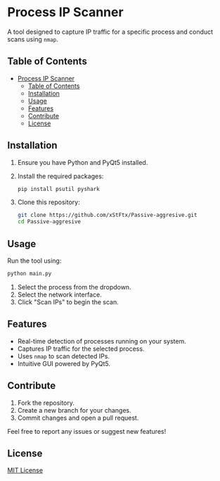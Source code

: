 # Process IP Scanner

A tool designed to capture IP traffic for a specific process and conduct scans using `nmap`.

## Table of Contents

- [Process IP Scanner](#process-ip-scanner)
  - [Table of Contents](#table-of-contents)
  - [Installation](#installation)
  - [Usage](#usage)
  - [Features](#features)
  - [Contribute](#contribute)
  - [License](#license)

## Installation

1. Ensure you have Python and PyQt5 installed.
2. Install the required packages:

   ```bash
   pip install psutil pyshark
   ```

3. Clone this repository:

   ```bash
   git clone https://github.com/xStFtx/Passive-aggresive.git
   cd Passive-aggresive
   ```

## Usage

Run the tool using:

```bash
python main.py
```

1. Select the process from the dropdown.
2. Select the network interface.
3. Click "Scan IPs" to begin the scan.

## Features

- Real-time detection of processes running on your system.
- Captures IP traffic for the selected process.
- Uses `nmap` to scan detected IPs.
- Intuitive GUI powered by PyQt5.

## Contribute

1. Fork the repository.
2. Create a new branch for your changes.
3. Commit changes and open a pull request.

Feel free to report any issues or suggest new features!

## License

[MIT License](LICENSE)
